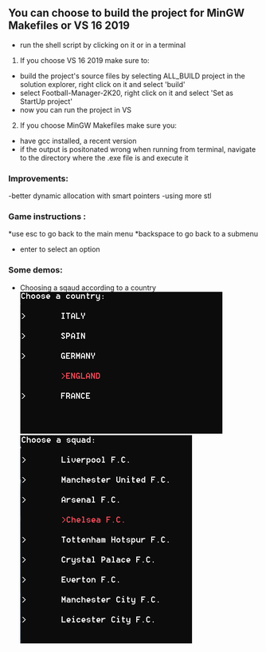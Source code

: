 ## You can choose to build the project for MinGW Makefiles or VS 16 2019

- run the shell script by clicking on it or in a terminal
1. If you choose VS 16 2019 make sure to:
* build the project's source files by selecting ALL_BUILD project in the solution explorer, right click on it 
  and select 'build'
* select Football-Manager-2K20, right click on it and select 'Set as StartUp project'
* now you can run the project in VS

2. If you choose MinGW Makefiles make sure you:
* have gcc installed, a recent version
* if the output is positonated wrong when running from terminal, navigate to the directory where the .exe file is and execute it 

### Improvements:
-better dynamic allocation with smart pointers
-using more stl

### Game instructions :

*use esc to go back to the main menu
*backspace to go back to a submenu
* enter to select an option

### Some demos:
* Choosing a sqaud according to a country
![](/images/na.PNG) 
![](/images/squads.PNG)

